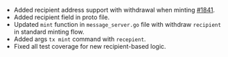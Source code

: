 * Added recipient address support with withdrawal when minting [#1841](https://github.com/provenance-io/provenance/issues/1841).
* Added recipient field in proto file.
* Updated `mint` function in `message_server.go` file with withdraw `recipient` in standard minting flow.
* Added args `tx mint` command with `recepient`.
* Fixed all test coverage for new recipient-based logic.